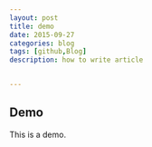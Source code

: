 ```yaml
---
layout: post
title: demo
date: 2015-09-27
categories: blog
tags: [github,Blog]
description: how to write article


---
```


## Demo
This is a demo.
